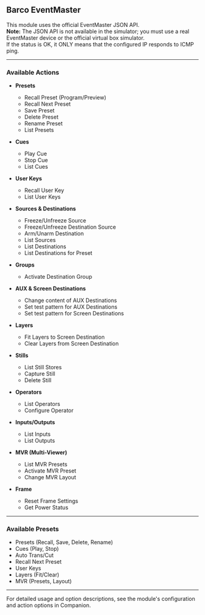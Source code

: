 ## Barco EventMaster

This module uses the official EventMaster JSON API.  
**Note:** The JSON API is not available in the simulator; you must use a real EventMaster device or the official virtual box simulator.  
If the status is OK, it ONLY means that the configured IP responds to ICMP ping.

---

### **Available Actions**

- **Presets**
  - Recall Preset (Program/Preview)
  - Recall Next Preset
  - Save Preset
  - Delete Preset
  - Rename Preset
  - List Presets

- **Cues**
  - Play Cue
  - Stop Cue
  - List Cues

- **User Keys**
  - Recall User Key
  - List User Keys

- **Sources & Destinations**
  - Freeze/Unfreeze Source
  - Freeze/Unfreeze Destination Source
  - Arm/Unarm Destination
  - List Sources
  - List Destinations
  - List Destinations for Preset

- **Groups**
  - Activate Destination Group

- **AUX & Screen Destinations**
  - Change content of AUX Destinations
  - Set test pattern for AUX Destinations
  - Set test pattern for Screen Destinations

- **Layers**
  - Fit Layers to Screen Destination
  - Clear Layers from Screen Destination

- **Stills**
  - List Still Stores
  - Capture Still
  - Delete Still

- **Operators**
  - List Operators
  - Configure Operator

- **Inputs/Outputs**
  - List Inputs
  - List Outputs

- **MVR (Multi-Viewer)**
  - List MVR Presets
  - Activate MVR Preset
  - Change MVR Layout

- **Frame**
  - Reset Frame Settings
  - Get Power Status

---

### **Available Presets**

- Presets (Recall, Save, Delete, Rename)
- Cues (Play, Stop)
- Auto Trans/Cut
- Recall Next Preset
- User Keys
- Layers (Fit/Clear)
- MVR (Presets, Layout)

---

For detailed usage and option descriptions, see the module's configuration and action options in Companion.